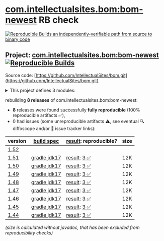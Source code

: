 [com.intellectualsites.bom:bom-newest](https://central.sonatype.com/artifact/com.intellectualsites.bom/bom-newest/versions) RB check
=======

[![Reproducible Builds](https://reproducible-builds.org/images/logos/rb.svg) an independently-verifiable path from source to binary code](https://reproducible-builds.org/)

## Project: [com.intellectualsites.bom:bom-newest](https://central.sonatype.com/artifact/com.intellectualsites.bom/bom-newest/versions) [![Reproducible Builds](https://img.shields.io/endpoint?url=https://raw.githubusercontent.com/jvm-repo-rebuild/reproducible-central/master/content/com/intellectualsites/bom/bom-newest/badge.json)](https://github.com/jvm-repo-rebuild/reproducible-central/blob/master/content/com/intellectualsites/bom/bom-newest/README.md)

Source code: [https://github.com/IntellectualSites/bom.git](https://github.com/IntellectualSites/bom.git)

<details><summary>This project defines 3 modules:</summary>

* [com.intellectualsites.bom:bom](https://central.sonatype.com/artifact/com.intellectualsites.bom/bom/overview)
* [com.intellectualsites.bom:bom-1.16.x](https://central.sonatype.com/artifact/com.intellectualsites.bom/bom-1.16.x/overview)
* [com.intellectualsites.bom:bom-newest](https://central.sonatype.com/artifact/com.intellectualsites.bom/bom-newest/overview)
</details>

rebuilding **8 releases** of com.intellectualsites.bom:bom-newest:
- **8** releases were found successfully **fully reproducible** (100% reproducible artifacts :white_check_mark:),
- 0 had issues (some unreproducible artifacts :warning:, see eventual :mag: diffoscope and/or :memo: issue tracker links):

| version | [build spec](/BUILDSPEC.md) | [result](https://reproducible-builds.org/docs/jvm/): reproducible? | size |
| -- | --------- | ------ | -- |
| [1.52](https://central.sonatype.com/artifact/com.intellectualsites.bom/bom-newest/1.52/pom) | | | |
| [1.51](https://central.sonatype.com/artifact/com.intellectualsites.bom/bom-newest/1.51/pom) | [gradle jdk17](bom-newest-1.51.buildspec) | [result](bom-newest-1.51.buildinfo): [3 :white_check_mark: ](bom-newest-1.51.buildcompare) | 12K |
| [1.50](https://central.sonatype.com/artifact/com.intellectualsites.bom/bom-newest/1.50/pom) | [gradle jdk17](bom-newest-1.50.buildspec) | [result](bom-newest-1.50.buildinfo): [3 :white_check_mark: ](bom-newest-1.50.buildcompare) | 12K |
| [1.49](https://central.sonatype.com/artifact/com.intellectualsites.bom/bom-newest/1.49/pom) | [gradle jdk17](bom-newest-1.49.buildspec) | [result](bom-newest-1.49.buildinfo): [3 :white_check_mark: ](bom-newest-1.49.buildcompare) | 12K |
| [1.48](https://central.sonatype.com/artifact/com.intellectualsites.bom/bom-newest/1.48/pom) | [gradle jdk17](bom-newest-1.48.buildspec) | [result](bom-newest-1.48.buildinfo): [3 :white_check_mark: ](bom-newest-1.48.buildcompare) | 12K |
| [1.47](https://central.sonatype.com/artifact/com.intellectualsites.bom/bom-newest/1.47/pom) | [gradle jdk17](bom-newest-1.47.buildspec) | [result](bom-newest-1.47.buildinfo): [3 :white_check_mark: ](bom-newest-1.47.buildcompare) | 12K |
| [1.46](https://central.sonatype.com/artifact/com.intellectualsites.bom/bom-newest/1.46/pom) | [gradle jdk17](bom-newest-1.46.buildspec) | [result](bom-newest-1.46.buildinfo): [3 :white_check_mark: ](bom-newest-1.46.buildcompare) | 12K |
| [1.45](https://central.sonatype.com/artifact/com.intellectualsites.bom/bom-newest/1.45/pom) | [gradle jdk17](bom-newest-1.45.buildspec) | [result](bom-newest-1.45.buildinfo): [3 :white_check_mark: ](bom-newest-1.45.buildcompare) | 12K |
| [1.44](https://central.sonatype.com/artifact/com.intellectualsites.bom/bom-newest/1.44/pom) | [gradle jdk17](bom-newest-1.44.buildspec) | [result](bom-newest-1.44.buildinfo): [3 :white_check_mark: ](bom-newest-1.44.buildcompare) | 12K |

<i>(size is calculated without javadoc, that has been excluded from reproducibility checks)</i>
